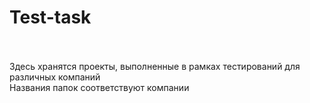 # Test-task
<br>
<br> Здесь хранятся проекты, выполненные в рамках тестирований для различных компаний
<br> Названия папок соответствуют компании
